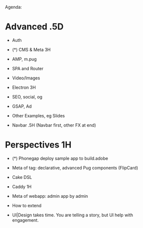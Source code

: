 
Agenda:

Advanced .5D
========

- Auth

- (*) CMS & Meta 3H

- AMP, m.pug 

- SPA and Router

- Video/Images

- Electron 3H

- SEO, social, og

- GSAP, Ad

- Other Examples, eg Slides

- Navbar .5H (Navbar first, other FX at end)

Perspectives 1H
============
- (*) Phonegap deploy sample app to build.adobe

- Meta of tag: declarative, advanced Pug components (FlipCard) 

- Cake DSL

- Caddy 1H

- Meta of webapp: admin app by admin

- How to extend

- UI|Design takes time. You are telling a story, but UI help with engagement. 

